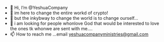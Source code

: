 - 👋 Hi, I’m @YeshuaCompany
- 👀 im here to change the entire workd of crypto!
- 🌱 but the inkybway to change the world is to change ourself...
- 💞️ i am looking for people whonlove God that would be interested to love the ones tk whonwe are sent with me....
- 📫 How to reach me ...email yeshuacompanyministries@gmail.com
<!---
YeshuaCompany/YeshuaCompany is a ✨ special ✨ repository because its `README.md` (this file) appears on your GitHub profile.
You can click the Preview link to take a look at your changes.
--->
